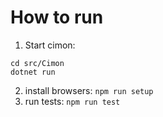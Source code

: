 # How to run
1. Start cimon:
```
cd src/Cimon
dotnet run
```
2. install browsers: `npm run setup`
3. run tests: `npm run test`